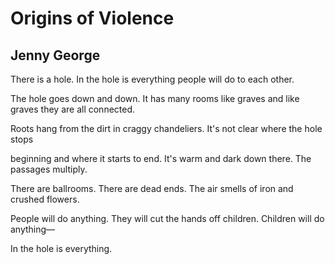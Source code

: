 # Origins of Violence
## Jenny George
There is a hole.
In the hole is everything
people will do
to each other.

The hole goes down and down.
It has many rooms
like graves and like graves
they are all connected.

Roots hang from the dirt
in craggy chandeliers.
It's not clear
where the hole stops

beginning and where
it starts to end.
It's warm and dark down there.
The passages multiply.

There are ballrooms.
There are dead ends.
The air smells of iron and
crushed flowers.

People will do anything.
They will cut the hands off children.
Children will do anything—

In the hole is everything.